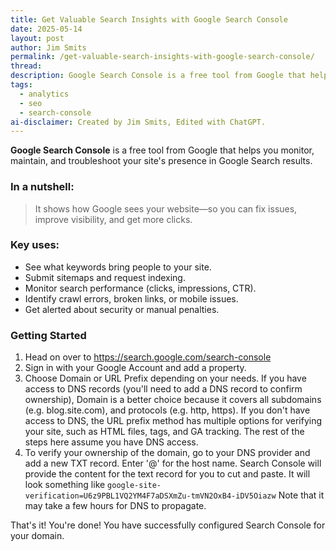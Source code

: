 ```yaml
---
title: Get Valuable Search Insights with Google Search Console
date: 2025-05-14
layout: post
author: Jim Smits
permalink: /get-valuable-search-insights-with-google-search-console/
thread: 
description: Google Search Console is a free tool from Google that helps you monitor, maintain, and troubleshoot your site's presence in Google Search results. Here is a quick get started guide.
tags:
  - analytics
  - seo
  - search-console
ai-disclaimer: Created by Jim Smits, Edited with ChatGPT.
---
```

**Google Search Console** is a free tool from Google that helps you monitor, maintain, and troubleshoot your site's presence in Google Search results.

### In a nutshell:

> It shows how Google sees your website—so you can fix issues, improve visibility, and get more clicks.

### Key uses:

- See what keywords bring people to your site.    
- Submit sitemaps and request indexing.    
- Monitor search performance (clicks, impressions, CTR).    
- Identify crawl errors, broken links, or mobile issues.    
- Get alerted about security or manual penalties.

### Getting Started

1. Head on over to https://search.google.com/search-console
2. Sign in with your Google Account and add a property.
3. Choose Domain or URL Prefix depending on your needs. If you have access to DNS records (you'll need to add a DNS record to confirm ownership), Domain is a better choice because it covers all subdomains (e.g. blog.site.com), and protocols (e.g. http, https).  If you don't have access to DNS, the URL prefix method has multiple options for verifying your site, such as HTML files, tags, and GA tracking. The rest of the steps here assume you have DNS access. 
4. To verify your ownership of the domain, go to your DNS provider and add a new TXT record. Enter '@' for the host name.  Search Console will provide the content for the text record for you to cut and paste.  It will look something like `google-site-verification=U6z9PBL1VQ2YM4F7aDSXmZu-tmVN2OxB4-iDV5Oiazw` Note that it may take a few hours for DNS to propagate.  

That's it! You're done! You have successfully configured Search Console for your domain.

